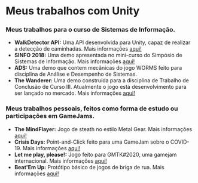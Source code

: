 # Meus trabalhos com Unity
<h3>Meus trabalhos para o curso de Sistemas de Informação.</h3><p>

<ul>
  <li><b>WalkDetector API:</b> Uma API desenvolvida para Unity, capaz de realizar a detecção de caminhadas. Mais informações <a href="https://github.com/Rouem/-API-WalkDetector-Unity">aqui!</a></li>
  <li><b>SINFO 2018:</b> Uma demo apresentada no mini-curso do Simpósio de Sistemas de Informação. Mais informações <a href="https://github.com/Rouem/DogLuigi-SINFO-IX">aqui!</a></li>
  <li><b>ADS:</b> Uma demo que contem mecânicas do jogo WORMS feito para disciplina de Análise e Desempenho de Sistemas.</li>
  <li><b>The Wanderer:</b> Uma demo construída para a disciplina de Trabalho de Conclusão de Curso III. Atualmente o jogo está desenvolvimento para ser lançado no mercado. Mais informações <a href="https://github.com/Rouem/thewanderer-tcc-exergame">aqui!</a></li>
</ul><p>

<h3>Meus trabalhos pessoais, feitos como forma de estudo ou participações em GameJams.</h3><p>
  
<ul>
  <li><b>The MindFlayer:</b> Jogo de steath no estilo Metal Gear. Mais informações <a href="https://gamejolt.com/games/RouemTheBlackShinigami/460425">aqui!</a></li>
  <li><b>Crisis Days:</b> Point-and-Click feito para uma GameJam sobre o COVID-19. Mais informações <a href="https://gamejolt.com/games/crisisdays/480414">aqui!</a></li>
  <li><b>Let me play, please!:</b> Jogo feito para GMTK#2020, uma gamejam internacional. Mais informações <a href="https://leticiafidelix.itch.io/let-me-play-please">aqui!</a></li>
  <li><b>Beat'Em Up:</b> Protótipo básico de jogos de briga de rua. Mais informações <a href="https://github.com/Rouem/Unity-BeatEmUp">aqui!</a></li>
</ul>
